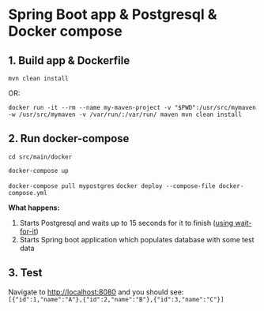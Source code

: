 # Spring Boot app & Postgresql & Docker compose

## 1. Build app & Dockerfile

`mvn clean install`

OR:

`docker run -it --rm --name my-maven-project -v "$PWD":/usr/src/mymaven -w /usr/src/mymaven -v /var/run/:/var/run/ maven mvn clean install`

## 2. Run docker-compose

`cd src/main/docker`

`docker-compose up`

`docker-compose pull mypostgres`
`docker deploy --compose-file docker-compose.yml`


**What happens:**

1. Starts Postgresql and waits up to 15 seconds for it to finish ([using wait-for-it](https://github.com/vishnubob/wait-for-it))
2. Starts Spring boot application which populates database with some test data

## 3. Test

Navigate to <http://localhost:8080> and you should see: `[{"id":1,"name":"A"},{"id":2,"name":"B"},{"id":3,"name":"C"}]`
